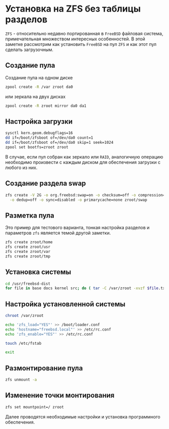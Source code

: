 # Установка на ZFS без таблицы разделов

`ZFS` - относительно недавно портированная в `FreeBSD` файловая система, примечательная множеством интересных особенностей. В этой заметке рассмотрим как установить `FreeBSD` на пул `ZFS` и как этот пул сделать загрузочным.

## Создание пула

Создание пула на одном диске

```bash
zpool create -R /var zroot da0
```

или зеркала на двух дисках

```bash
zpool create -R zroot mirror da0 da1
```

## Настройка загрузки

```bash
sysctl kern.geom.debugflags=16
dd if=/boot/zfsboot of=/dev/da0 count=1
dd if=/boot/zfsboot of=/dev/da0 skip=1 seek=1024
zpool set bootfs=zroot zroot
```

В случае, если пул собран как зеркало или `RAID`, аналогичную операцию необходимо произвести с каждым диском для обеспечения загрузки с любого из них.

## Создание раздела swap

```bash
zfs create -V 2G -o org.freebsd:swap=on -o checksum=off -o compression=off \
  -o dedup=off -o sync=disabled -o primarycache=none zroot/swap
```

## Разметка пула

Это пример для тестового варианта, тонкая настройка разделов и параметров `zfs` является темой другой заметки.

```bash
zfs create zroot/home
zfs create zroot/usr
zfs create zroot/var
zfs create zroot/tmp
```

## Установка системы

```bash
cd /usr/freebsd-dist
for file in base docs kernel src; do ( tar -C /var/zroot -xvzf $file.txz ); done
```

## Настройка установленной системы

```bash
chroot /var/zroot

echo 'zfs_load="YES"' >> /boot/loader.conf
echo 'hostname="freebsd.local"' >> /etc/rc.conf
echo 'zfs_enable="YES"' >> /etc/rc.conf

touch /etc/fstab

exit
```

## Размонтирование пула

```bash
zfs unmount -a
```

## Изменение точки монтирования

```bash
zfs set mountpoint=/ zroot
```

Далее проводятся необходимые настройки и установка программного обеспечения.


